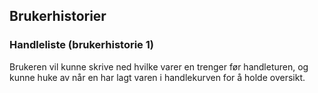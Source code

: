 ## Brukerhistorier

### Handleliste (brukerhistorie 1)

Brukeren vil kunne skrive ned hvilke varer en trenger før handleturen, og kunne huke av når en har lagt varen i handlekurven for å holde oversikt.

